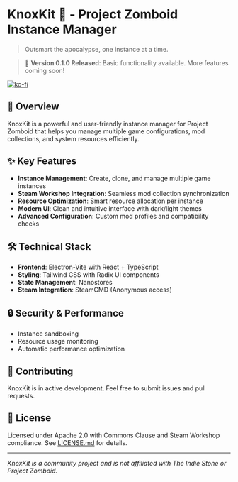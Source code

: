 # KnoxKit 🧟 - Project Zomboid Instance Manager

> Outsmart the apocalypse, one instance at a time.

> 🚀 **Version 0.1.0 Released**: Basic functionality available. More features coming soon!

[![ko-fi](https://ko-fi.com/img/githubbutton_sm.svg)](https://ko-fi.com/nozzdev)

## 🎯 Overview
KnoxKit is a powerful and user-friendly instance manager for Project Zomboid that helps you manage multiple game configurations, mod collections, and system resources efficiently.

## ✨ Key Features
- **Instance Management**: Create, clone, and manage multiple game instances
- **Steam Workshop Integration**: Seamless mod collection synchronization
- **Resource Optimization**: Smart resource allocation per instance
- **Modern UI**: Clean and intuitive interface with dark/light themes
- **Advanced Configuration**: Custom mod profiles and compatibility checks

## 🛠️ Technical Stack
- **Frontend**: Electron-Vite with React + TypeScript
- **Styling**: Tailwind CSS with Radix UI components
- **State Management**: Nanostores
- **Steam Integration**: SteamCMD (Anonymous access)

## 🔒 Security & Performance
- Instance sandboxing
- Resource usage monitoring
- Automatic performance optimization

## 🤝 Contributing
KnoxKit is in active development. Feel free to submit issues and pull requests.

## 📝 License
Licensed under Apache 2.0 with Commons Clause and Steam Workshop compliance. See [LICENSE.md](LICENSE.md) for details.

---
*KnoxKit is a community project and is not affiliated with The Indie Stone or Project Zomboid.*

